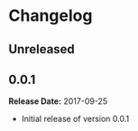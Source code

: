 # Changelog

## Unreleased

## 0.0.1

**Release Date:** 2017-09-25

- Initial release of version 0.0.1
